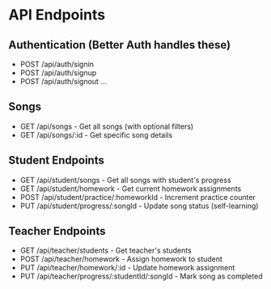 # API Endpoints

## Authentication (Better Auth handles these)

- POST /api/auth/signin
- POST /api/auth/signup
- POST /api/auth/signout
  ...

## Songs

- GET /api/songs - Get all songs (with optional filters)
- GET /api/songs/:id - Get specific song details

## Student Endpoints

- GET /api/student/songs - Get all songs with student's progress
- GET /api/student/homework - Get current homework assignments
- POST /api/student/practice/:homeworkId - Increment practice counter
- PUT /api/student/progress/:songId - Update song status (self-learning)

## Teacher Endpoints

- GET /api/teacher/students - Get teacher's students
- POST /api/teacher/homework - Assign homework to student
- PUT /api/teacher/homework/:id - Update homework assignment
- PUT /api/teacher/progress/:studentId/:songId - Mark song as completed
